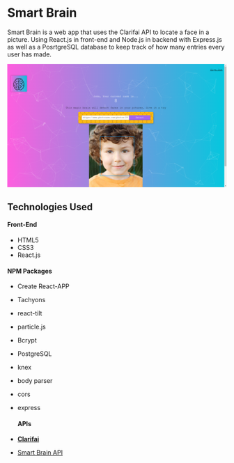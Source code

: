 # Smart Brain

Smart Brain is a web app that uses the Clarifai API to locate a face in a picture. Using  React.js in front-end and Node.js in backend with Express.js as well as a PosrtgreSQL database to keep track of how many entries every user has made.

![1649774249549.png](image/README/1649774249549.png)

## Technologies Used

#### Front-End

* HTML5
* CSS3
* React.js

#### NPM Packages

* Create React-APP

* Tachyons

* react-tilt

* particle.js

* Bcrypt

* PostgreSQL

* knex

* body parser

* cors

* express


  #### APIs

* [**Clarifai**](https://www.clarifai.com/)
* [Smart Brain API](https://github.com/mdammar786/SmartBrain-API)

